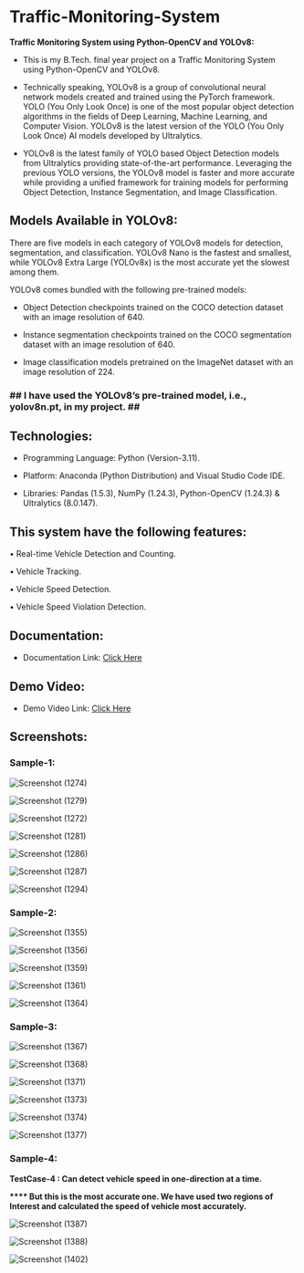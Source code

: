 <h1>Traffic-Monitoring-System</h1>


<strong>Traffic Monitoring System using Python-OpenCV and YOLOv8:</strong><br>

* This is my B.Tech. final year project on a Traffic Monitoring System using Python-OpenCV and YOLOv8.

* Technically speaking, YOLOv8 is a group of convolutional neural network models created and trained using the PyTorch framework. YOLO (You Only Look Once) is one of the most popular object detection algorithms in the fields of Deep Learning, Machine Learning, and Computer Vision. YOLOv8 is the latest version of the YOLO (You Only Look Once) AI models developed by Ultralytics.

* YOLOv8 is the latest family of YOLO based Object Detection models from Ultralytics providing state-of-the-art performance.
Leveraging the previous YOLO versions, the YOLOv8 model is faster and more accurate while providing a unified framework for training models for performing Object Detection, Instance Segmentation, and
Image Classification.

<h2>Models Available in YOLOv8:</h2>

There are five models in each category of YOLOv8 models for detection, segmentation, and classification. YOLOv8 Nano is the fastest and smallest, while YOLOv8 Extra Large (YOLOv8x) is the most accurate yet the slowest among them. 

YOLOv8 comes bundled with the following pre-trained models:

* Object Detection checkpoints trained on the COCO detection dataset with an image resolution of 640.

* Instance segmentation checkpoints trained on the COCO segmentation dataset with an image resolution of 640.
  
* Image classification models pretrained on the ImageNet dataset with an image resolution of 224.

<h3> ## I have used the YOLOv8’s pre-trained model, i.e., yolov8n.pt, in my project. ## </h3>

<h2>Technologies:</h2>

*	Programming Language: Python (Version-3.11).

*	Platform: Anaconda (Python Distribution) and Visual Studio Code IDE.

* Libraries: Pandas (1.5.3), NumPy (1.24.3), Python-OpenCV (1.24.3) & Ultralytics (8.0.147).

<h2>This system have the following features:</h2>

•	Real-time Vehicle Detection and Counting.

•	Vehicle Tracking.

•	Vehicle Speed Detection.

•	Vehicle Speed Violation Detection.

<h2>Documentation:</h2>

* Documentation Link: [Click Here](https://drive.google.com/file/d/1deSrhq0dMFZ0qI6duvYaRqv0oHjJeVju/view?usp=sharing)

<h2>Demo Video:</h2>

* Demo Video Link: [Click Here](https://drive.google.com/file/d/1pibNVjfgxzfX5xYqQ4UAhhIQe-CPZM9V/view?usp=sharing)

<h2>Screenshots:</h2>

<h3>Sample-1:</h3>

![Screenshot (1274)](https://github.com/DebajyotiTalukder2001/Traffic-Monitoring-System/assets/136104351/75a3a321-79f5-4ed7-87c5-5b1a45470298)



![Screenshot (1279)](https://github.com/DebajyotiTalukder2001/Traffic-Monitoring-System/assets/136104351/a23485c7-1b4e-4602-9176-fd62b7423dd3)


![Screenshot (1272)](https://github.com/DebajyotiTalukder2001/Traffic-Monitoring-System/assets/136104351/2d36c456-c31f-4010-87d5-868417e2423b)



![Screenshot (1281)](https://github.com/DebajyotiTalukder2001/Traffic-Monitoring-System/assets/136104351/339bf8bf-ba55-4b2c-be69-ad33ae803ea0)


![Screenshot (1286)](https://github.com/DebajyotiTalukder2001/Traffic-Monitoring-System/assets/136104351/3ae60b16-f27d-4254-ac2d-dde17804e77b)


![Screenshot (1287)](https://github.com/DebajyotiTalukder2001/Traffic-Monitoring-System/assets/136104351/ba7bc542-5786-46ce-bc36-70fba4b8918f)



![Screenshot (1294)](https://github.com/DebajyotiTalukder2001/Traffic-Monitoring-System/assets/136104351/b1b0c0da-b1af-4582-a9d1-21c26dd3aa42)



<h3>Sample-2:</h3>


![Screenshot (1355)](https://github.com/DebajyotiTalukder2001/Traffic-Monitoring-System/assets/136104351/f58df0e1-48a6-4b7a-8693-32aa7ad90d76)



![Screenshot (1356)](https://github.com/DebajyotiTalukder2001/Traffic-Monitoring-System/assets/136104351/68af63a8-d1ba-4e04-a223-60680a294e14)

![Screenshot (1359)](https://github.com/DebajyotiTalukder2001/Traffic-Monitoring-System/assets/136104351/9d8d3bdd-5cff-43e3-9967-66af9ee3f7db)



![Screenshot (1361)](https://github.com/DebajyotiTalukder2001/Traffic-Monitoring-System/assets/136104351/cc1fd1c9-8a84-4e8e-8c77-07fba9bec672)

![Screenshot (1364)](https://github.com/DebajyotiTalukder2001/Traffic-Monitoring-System/assets/136104351/1dfb761e-7134-4b4c-bb14-2b63de91f016)


<h3>Sample-3:</h3>

![Screenshot (1367)](https://github.com/DebajyotiTalukder2001/Traffic-Monitoring-System/assets/136104351/b5809880-5d1a-4d2e-87d6-2bc4c0613677)

![Screenshot (1368)](https://github.com/DebajyotiTalukder2001/Traffic-Monitoring-System/assets/136104351/9e474242-550a-43f6-b265-5b383e1b2e2c)



![Screenshot (1371)](https://github.com/DebajyotiTalukder2001/Traffic-Monitoring-System/assets/136104351/5c842562-044d-4808-a6a1-0736ee704766)

![Screenshot (1373)](https://github.com/DebajyotiTalukder2001/Traffic-Monitoring-System/assets/136104351/62250e42-0f94-467c-a9c5-3d86a1ad28ee)

![Screenshot (1374)](https://github.com/DebajyotiTalukder2001/Traffic-Monitoring-System/assets/136104351/a7ebb184-0245-4c85-84b6-d879be158e47)

![Screenshot (1377)](https://github.com/DebajyotiTalukder2001/Traffic-Monitoring-System/assets/136104351/d2d17ca8-6870-4749-a29b-5d6371378177)


<h3>Sample-4:</h3>
<strong>

TestCase-4 : Can detect vehicle speed in one-direction at a time. 

**** But this is the most accurate one. We have used two regions of Interest and calculated the speed of vehicle most accurately.

</strong>

![Screenshot (1387)](https://github.com/DebajyotiTalukder2001/Traffic-Monitoring-System/assets/136104351/b27170ca-23fc-4efa-9621-ee16a5079918)


![Screenshot (1388)](https://github.com/DebajyotiTalukder2001/Traffic-Monitoring-System/assets/136104351/375cc7e4-8303-4741-bd03-836567eb6b5c)


![Screenshot (1402)](https://github.com/DebajyotiTalukder2001/Traffic-Monitoring-System/assets/136104351/a860214d-6ce0-455d-9423-dea029385847)













